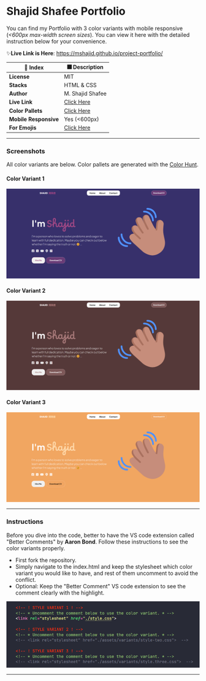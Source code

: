 # Shajid Shafee Portfolio
You can find my Portfolio with 3 color variants with mobile responsive (_<600px max-width screen sizes_). You can view it here with the detailed instruction below for your convenience. 

✨**Live Link is Here**: https://mshajid.github.io/project-portfolio/


| 🚀 Index | 🎆 Description |
|--|--|
| **License** |MIT  |
| **Stacks** |HTML & CSS  |
| **Author** |M. Shajid Shafee  |
| **Live Link** | [Click Here](https://mshajid.github.io/project-portfolio/) |
| **Color Pallets** | [Click Here](https://colorhunt.co/) |
| **Mobile Responsive** | Yes (<600px) |
| **For Emojis** | [Click Here](https://emojipedia.org/) |



---

### Screenshots
All color variants are below. Color pallets are generated with the [Color Hunt](https://www.colorhunt.co). 

#### Color Variant 1
![This is the Portfolio - Color Variant 1](assets/screenshots/variant%20-%201.png)

#### Color Variant 2
![This is the Portfolio - Color Variant 1](assets/screenshots/variant%20-%202.png)

#### Color Variant 3
![This is the Portfolio - Color Variant 1](assets/screenshots/variant%20-%203.png)

---
### Instructions

Before you dive into the code, better to have the VS code extension called "Better Comments" by **Aaron Bond**. Follow these instructions to see the color variants properly.

- First fork the repository. 
- Simply navigate to the index.html and keep the stylesheet which color variant you would like to have, and rest of them uncomment to avoid the conflict.
- Optional: Keep the "Better Comment" VS code extension to see the comment clearly with the highlight. 

![Check the instruction](assets/screenshots/instructions.png)

---